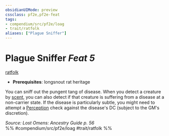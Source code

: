 ```yaml
---
obsidianUIMode: preview
cssclass: pf2e,pf2e-feat
tags:
- compendium/src/pf2e/loag
- trait/ratfolk
aliases: ["Plague Sniffer"]
---
```

# Plague Sniffer  *Feat 5*  
[ratfolk](rules/traits/ratfolk-b1.md)  

- **Prerequisites**: longsnout rat heritage

You can sniff out the pungent tang of disease. When you detect a creature by [scent](rules/abilities/scent.md), you can also detect if that creature is suffering from a disease at a non-carrier state. If the disease is particularly subtle, you might need to attempt a [Perception](compendium/skills.md#Perception) check against the disease's DC (subject to the GM's discretion).

*Source: Lost Omens: Ancestry Guide p. 56*  
%% #compendium/src/pf2e/loag #trait/ratfolk %%
